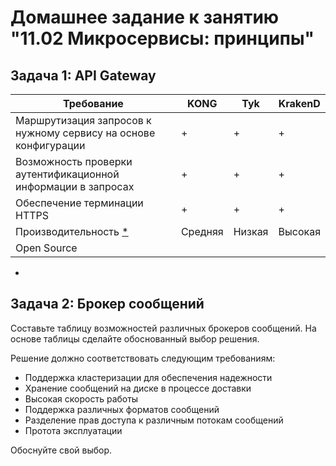 # Домашнее задание к занятию "11.02 Микросервисы: принципы"

## Задача 1: API Gateway 

| Требование | KONG  | Tyk | KrakenD |
|---|---|---|---|
| Маршрутизация запросов к нужному сервису на основе конфигурации | + | + | + | 
| Возможность проверки аутентификационной информации в запросах | + | + | + | 
| Обеспечение терминации HTTPS | + | + | + | 
| Производительность [*](https://www.krakend.io/docs/benchmarks/) | Средняя | Низкая | Высокая |
| Open Source |   |  |  |

*

## Задача 2: Брокер сообщений

Составьте таблицу возможностей различных брокеров сообщений. На основе таблицы сделайте обоснованный выбор решения.

Решение должно соответствовать следующим требованиям:
- Поддержка кластеризации для обеспечения надежности
- Хранение сообщений на диске в процессе доставки
- Высокая скорость работы
- Поддержка различных форматов сообщений
- Разделение прав доступа к различным потокам сообщений
- Протота эксплуатации

Обоснуйте свой выбор.